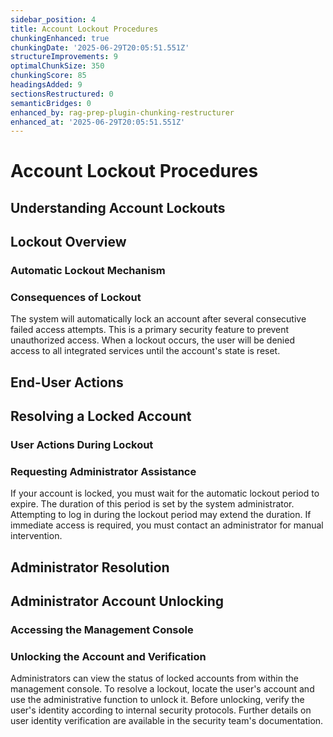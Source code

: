 ```yaml
---
sidebar_position: 4
title: Account Lockout Procedures
chunkingEnhanced: true
chunkingDate: '2025-06-29T20:05:51.551Z'
structureImprovements: 9
optimalChunkSize: 350
chunkingScore: 85
headingsAdded: 9
sectionsRestructured: 0
semanticBridges: 0
enhanced_by: rag-prep-plugin-chunking-restructurer
enhanced_at: '2025-06-29T20:05:51.551Z'
---
```


# Account Lockout Procedures

## Understanding Account Lockouts


## Lockout Overview

### Automatic Lockout Mechanism

### Consequences of Lockout



The system will automatically lock an account after several consecutive failed access attempts. This is a primary security feature to prevent unauthorized access. When a lockout occurs, the user will be denied access to all integrated services until the account's state is reset.

## End-User Actions

## Resolving a Locked Account

### User Actions During Lockout

### Requesting Administrator Assistance




If your account is locked, you must wait for the automatic lockout period to expire. The duration of this period is set by the system administrator. Attempting to log in during the lockout period may extend the duration. If immediate access is required, you must contact an administrator for manual intervention.

## Administrator Resolution

## Administrator Account Unlocking

### Accessing the Management Console

### Unlocking the Account and Verification




Administrators can view the status of locked accounts from within the management console. To resolve a lockout, locate the user's account and use the administrative function to unlock it. Before unlocking, verify the user's identity according to internal security protocols. Further details on user identity verification are available in the security team's documentation.
